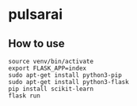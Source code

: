 # pulsarai

## How to use

```
source venv/bin/activate
export FLASK_APP=index
sudo apt-get install python3-pip
sudo apt-get install python3-flask
pip install scikit-learn
flask run
```